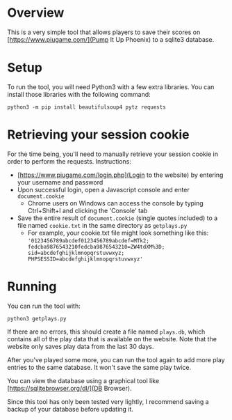 # Overview

This is a very simple tool that allows players to save their scores on [https://www.piugame.com/](Pump It Up Phoenix) to a sqlite3 database.

# Setup

To run the tool, you will need Python3 with a few extra libraries. You can install those libraries with the following command:

```
python3 -m pip install beautifulsoup4 pytz requests
```

# Retrieving your session cookie

For the time being, you'll need to manually retrieve your session cookie in order to perform the requests. Instructions:

* [https://www.piugame.com/login.php](Login to the website) by entering your username and password
* Upon successful login, open a Javascript console and enter `document.cookie`
  * Chrome users on Windows can access the console by typing Ctrl+Shift+I and clicking the 'Console' tab
* Save the entire result of `document.cookie` (single quotes included) to a file named `cookie.txt` in the same directory as `getplays.py`
  * For example, your cookie.txt file might look something like this: `'0123456789abcdef0123456789abcdef=MTk2; fedcba9876543210fedcba9876543210=ZW4tdXM%3D; sid=abcdefghijklmnopqrstuvwxyz; PHPSESSID=abcdefghijklmnopqrstuvwxyz'`

# Running

You can run the tool with:

```
python3 getplays.py
```

If there are no errors, this should create a file named `plays.db`, which contains all of the play data that is available on the website. Note that the website only saves play data from the last 30 days.

After you've played some more, you can run the tool again to add more play entries to the same database. It won't save the same play twice.

You can view the database using a graphical tool like [https://sqlitebrowser.org/dl/](DB Browser).

Since this tool has only been tested very lightly, I recommend saving a backup of your database before updating it.
